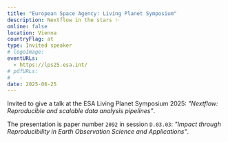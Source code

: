```yaml
---
title: "European Space Agency: Living Planet Symposium"
description: Nextflow in the stars ✨
online: false
location: Vienna
countryFlag: at
type: Invited speaker
# logoImage:
eventURLs:
  - https://lps25.esa.int/
# pdfURLs:
#   -
date: 2025-06-25
---
```


Invited to give a talk at the ESA Living Planet Symposium 2025: _"Nextflow: Reproducible and scalable data analysis pipelines"_.

The presentation is paper number `2092` in session `D.03.03`: _"Impact through Reproducibility in Earth Observation Science and Applications"_.
